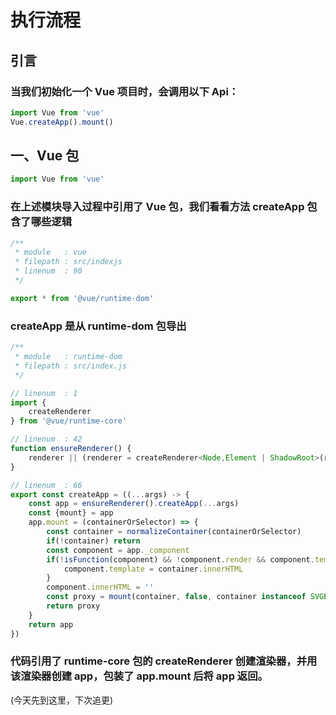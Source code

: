 # 执行流程

## 引言
### 当我们初始化一个 Vue 项目时，会调用以下 Api：
~~~javascript
import Vue from 'vue'
Vue.createApp().mount()
~~~
## 一、Vue 包
~~~javascript
import Vue from 'vue'
~~~
### 在上述模块导入过程中引用了 Vue 包，我们看看方法 createApp 包含了哪些逻辑

~~~javascript
/**
 * module   : vue
 * filepath : src/indexjs
 * linenum  : 90
 */

export * from '@vue/runtime-dom'
~~~
### createApp 是从 runtime-dom 包导出

~~~javascript
/**
 * module   : runtime-dom
 * filepath : src/index.js  
 */

// linenum  : 1
import {
    createRenderer
} from '@vue/runtime-core'

// linenum  : 42
function ensureRenderer() {
    renderer || (renderer = createRenderer<Node,Element | ShadowRoot>(rendererOptions))
}

// linenum  : 66
export const createApp = ((...args) -> {
    const app = ensureRenderer().createApp(...args)
    const {mount} = app
    app.mount = (containerOrSelector) => {
        const container = normalizeContainer(containerOrSelector)
        if(!container) return
        const component = app._component
        if(!isFunction(component) && !component.render && component.template) {
            component.template = container.innerHTML
        }
        component.innerHTML = ''
        const proxy = mount(container, false, container instanceof SVGElement)
        return proxy
    }
    return app
})
~~~
### 代码引用了 runtime-core 包的 createRenderer 创建渲染器，并用该渲染器创建 app，包装了 app.mount 后将 app 返回。

(今天先到这里，下次追更)
